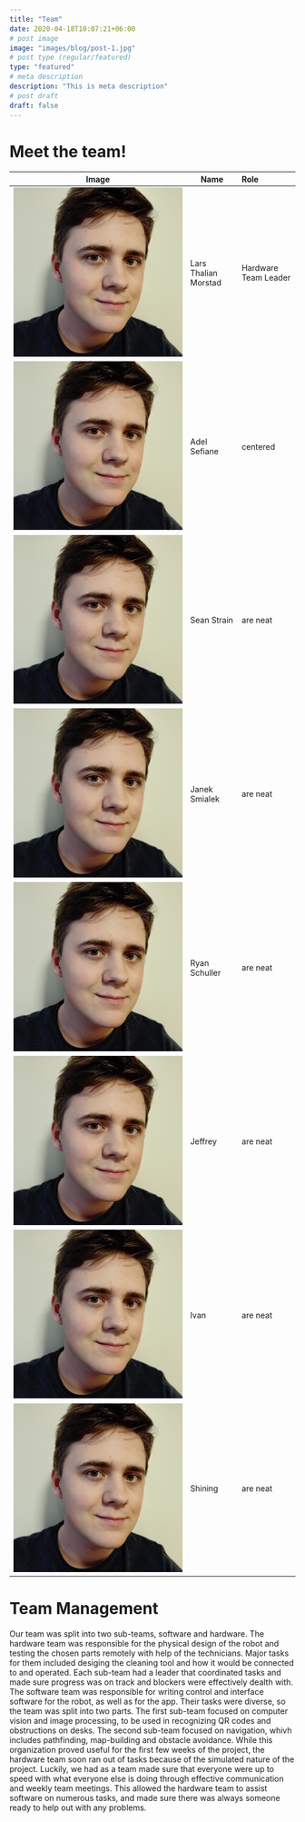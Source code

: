 ```yaml
---
title: "Team"
date: 2020-04-18T10:07:21+06:00
# post image
image: "images/blog/post-1.jpg"
# post type (regular/featured)
type: "featured"
# meta description
description: "This is meta description"
# post draft
draft: false
---
```



# Meet the team!

|Image                        | Name                      | Role           
| ----------                  | -------------             |:-------------| 
| ![image](../media/lars.jpg) | Lars Thalian Morstad      | Hardware Team Leader | 
| ![image](../media/lars.jpg) | Adel Sefiane              | centered      | 
| ![image](../media/lars.jpg) | Sean Strain               | are neat      |
| ![image](../media/lars.jpg) | Janek Smialek             | are neat      |
| ![image](../media/lars.jpg) | Ryan Schuller             | are neat      |
| ![image](../media/lars.jpg) | Jeffrey                   | are neat      |
| ![image](../media/lars.jpg) | Ivan                      | are neat      |
| ![image](../media/lars.jpg) | Shining                   | are neat      |


# Team Management
Our team was split into two sub-teams, software and hardware. The hardware team was responsible for the physical design of the robot and testing the chosen parts remotely with help of the technicians. 
					Major tasks for them included desiging the cleaning tool and how it would be connected to and operated. Each sub-team had a leader that coordinated tasks and made sure progress was on track and blockers were effectively dealth with. The software team was responsible for writing control and interface software for the robot, as well as for the app. Their tasks were diverse, so the team was split into two parts. The first sub-team focused on computer vision and image processing, to be used in recognizing QR codes and obstructions on desks.
					The second sub-team focused on navigation, whivh includes pathfinding, map-building and obstacle avoidance. 
				While this organization proved useful for the first few weeks of the project, the hardware team soon ran out of tasks because of the simulated nature of the project. Luckily, we had as a team made sure that everyone were up to speed with what everyone else is doing through effective communication and weekly team meetings. This allowed the hardware team to assist software on numerous tasks, and made sure there was always someone ready to help out with any problems.